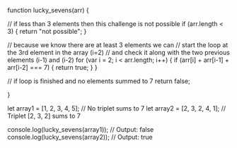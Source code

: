 function lucky_sevens(arr) {
  
  // if less than 3 elements then this challenge is not possible
  if (arr.length < 3) {
    return "not possible";
  }
  
  // because we know there are at least 3 elements we can
  // start the loop at the 3rd element in the array (i=2)
  // and check it along with the two previous elements (i-1) and (i-2)
  for (var i = 2; i < arr.length; i++) {
    if (arr[i] + arr[i-1] + arr[i-2] === 7) {
      return true; 
    }
  }
  
  // if loop is finished and no elements summed to 7
  return false;
  
}


 let array1 = [1, 2, 3, 4, 5]; // No triplet sums to 7
 let array2 = [2, 3, 2, 4, 1]; // Triplet [2, 3, 2] sums to 7

console.log(lucky_sevens(array1)); // Output: false
 console.log(lucky_sevens(array2)); // Output: true
